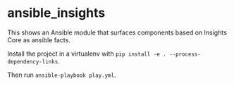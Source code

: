 # ansible_insights
This shows an Ansible module that surfaces components based on Insights Core as ansible facts.

Install the project in a virtualenv with `pip install -e . --process-dependency-links`.

Then run `ansible-playbook play.yml`.
